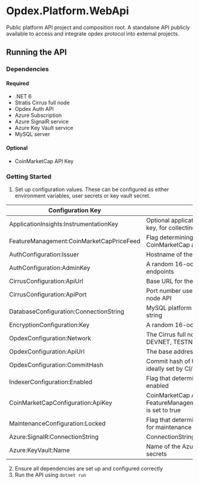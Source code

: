 # Opdex.Platform.WebApi

Public platform API project and composition root. A standalone API publicly available to access and integrate opdex protocol into external projects.

## Running the API

### Dependencies

#### Required
- .NET 6
- Stratis Cirrus full node
- Opdex Auth API
- Azure Subscription
- Azure SignalR service
- Azure Key Vault service
- MySQL server

#### Optional
- CoinMarketCap API Key

### Getting Started

1. Set up configuration values. These can be configured as either environment variables, user secrets or key vault secret.

| Configuration Key                        | Description                                                                                     | Secure |
|------------------------------------------|-------------------------------------------------------------------------------------------------|--------|
| ApplicationInsights:InstrumentationKey   | Optional application insights instrumentation key, for collecting logs                          | No     |
| FeatureManagement:CoinMarketCapPriceFeed | Flag determining whether to use CoinMarketCap as a primary price reference                      | No     |
| AuthConfiguration:Issuer                 | Hostname of the hosted auth API                                                                 | No     |
| AuthConfiguration:AdminKey               | A random 16-octet secret for executing admin endpoints                                          | Yes    |
| CirrusConfiguration:ApiUrl               | Base URL for the cirrus full node API                                                           | No     |
| CirrusConfiguration:ApiPort              | Port number used to access the cirrus full node API                                             | No     |
| DatabaseConfiguration:ConnectionString   | MySQL platform API database connection string                                                   | Yes    |
| EncryptionConfiguration:Key              | A random 16-octet secret for encrypting data                                                    | Yes    |
| OpdexConfiguration:Network               | The Cirrus full node network type, either: DEVNET, TESTNET, MAINNET                             | No     |
| OpdexConfiguration:ApiUrl                | The base address of the hosted API                                                              | No     |
| OpdexConfiguration:CommitHash            | Commit hash of the currently deployed code, ideally set by CI/CD pipeline                       | No     |
| IndexerConfiguration:Enabled             | Flag that determines whether the indexer is enabled                                             | No     |
| CoinMarketCapConfiguration:ApiKey        | CoinMarketCap API key, required only if FeatureManagement:CoinMarketCapPriceFeed is set to true | No     |
| MaintenanceConfiguration:Locked          | Flag that determines if the API is configured for maintenance                                   | No     |
| Azure:SignalR:ConnectionString           | ConnectionString for Azure SignalR instance                                                     | No     |
| Azure:KeyVault:Name                      | Name of the Azure key vault used for storing secrets                                            | No     |

2. Ensure all dependencies are set up and configured correctly
3. Run the API using `dotnet run`
